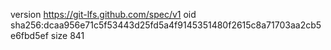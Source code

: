 version https://git-lfs.github.com/spec/v1
oid sha256:dcaa956e71c5f53443d25fd5a4f9145351480f2615c8a71703aa2cb5e6fbd5ef
size 841
